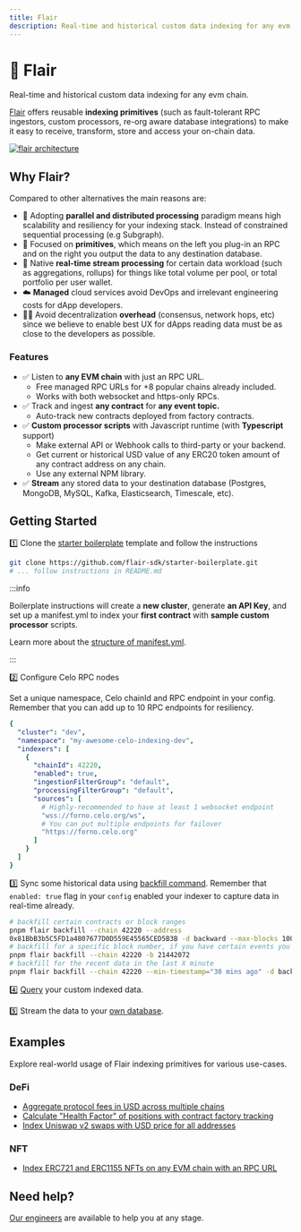 ```yaml
---
title: Flair
description: Real-time and historical custom data indexing for any evm chain.
---
```


# 🔮 Flair
Real-time and historical custom data indexing for any evm chain.

[Flair](https://flair.dev) offers reusable **indexing primitives** (such as fault-tolerant RPC ingestors, custom processors, re-org aware database integrations) to make it easy to receive, transform, store and access your on-chain data.

[![flair architecture](https://imgur.com/0q5bHZK.png)](https://docs.flair.dev/)


## Why Flair?

Compared to other alternatives the main reasons are:

* 🚀  Adopting **parallel and distributed processing** paradigm means high scalability and resiliency for your indexing stack. Instead of constrained sequential processing (e.g Subgraph).
* 🧩  Focused on **primitives**, which means on the left you plug-in an RPC and on the right you output the data to any destination database.
* 🚄  Native **real-time stream processing** for certain data workload (such as aggregations, rollups) for things like total volume per pool, or total portfolio per user wallet.
* ☁️  **Managed** cloud services avoid DevOps and irrelevant engineering costs for dApp developers.
* 🧑‍💻  Avoid decentralization **overhead** (consensus, network hops, etc) since we believe to enable best UX for dApps reading data must be as close to the developers as possible.
### Features

* ✅ Listen to **any EVM chain** with just an RPC URL.
  * Free managed RPC URLs for +8 popular chains already included.
  * Works with both websocket and https-only RPCs.
* ✅ Track and ingest **any contract** for **any event topic.**
  * Auto-track new contracts deployed from factory contracts.
* ✅ **Custom processor scripts** with Javascript runtime (with **Typescript** support)
  * Make external API or Webhook calls to third-party or your backend.
  * Get current or historical USD value of any ERC20 token amount of any contract address on any chain.
  * Use any external NPM library.
* ✅ **Stream** any stored data to your destination database (Postgres, MongoDB, MySQL, Kafka, Elasticsearch, Timescale, etc).

## Getting Started

1️⃣ Clone the [starter boilerplate](https://github.com/flair-sdk/starter-boilerplate) template and follow the instructions

```bash
git clone https://github.com/flair-sdk/starter-boilerplate.git
# ... follow instructions in README.md
```
:::info

Boilerplate instructions will create a **new cluster**, generate **an API Key**, and set up a manifest.yml to index your **first contract** with **sample custom processor** scripts.

Learn more about the [structure of manifest.yml](https://docs.flair.dev/reference/manifest.yml).

:::

2️⃣ Configure Celo RPC nodes

Set a unique namespace, Celo chainId and RPC endpoint in your config. Remember that you can add up to 10 RPC endpoints for resiliency.

```yaml
{
  "cluster": "dev",
  "namespace": "my-awesome-celo-indexing-dev",
  "indexers": [
    {
      "chainId": 42220,
      "enabled": true,
      "ingestionFilterGroup": "default",
      "processingFilterGroup": "default",
      "sources": [
        # Highly-recommended to have at least 1 websocket endpoint
        "wss://forno.celo.org/ws",
        # You can put multiple endpoints for failover
        "https://forno.celo.org"
      ]
    }
  ]
}
```

3️⃣  Sync some historical data using [backfill command](https://docs.flair.dev/reference/backfilling). Remember that `enabled: true` flag in your `config` enabled your indexer to capture data in real-time already.

```bash
# backfill certain contracts or block ranges
pnpm flair backfill --chain 42220 --address 
0x81BbB3b5C5FD1a4807677D0D559E45565CED5B3B -d backward --max-blocks 10000
# backfill for a specific block number, if you have certain events you wanna test with
pnpm flair backfill --chain 42220 -b 21442072
# backfill for the recent data in the last X minute
pnpm flair backfill --chain 42220 --min-timestamp="30 mins ago" -d backward
```


4️⃣ [Query](https://docs.flair.dev/#getting-started) your custom indexed data.

5️⃣ Stream the data to your [own database](https://docs.flair.dev/reference/database#your-own-database).

## Examples

Explore real-world usage of Flair indexing primitives for various use-cases.

### DeFi

* [Aggregate protocol fees in USD across multiple chains](https://github.com/flair-sdk/examples/tree/main/aggregate-protocol-fees-in-usd)
* [Calculate "Health Factor" of positions with contract factory tracking](https://github.com/flair-sdk/examples/tree/main/health-factor-with-factory-tracking)
* [Index Uniswap v2 swaps with USD price for all addresses](https://github.com/flair-sdk/examples/tree/main/uniswap-v2-events-from-all-contracts-with-usd-price)

### NFT

* [Index ERC721 and ERC1155 NFTs on any EVM chain with an RPC URL](https://github.com/flair-sdk/examples/tree/main/erc721-and-erc1155-nft-indexing)

## Need help?

[Our engineers](https://docs.flair.dev/talk-to-an-engineer) are available to help you at any stage.
